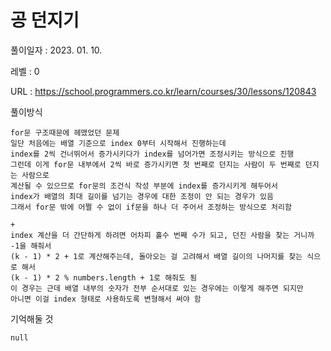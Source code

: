 # 공 던지기
풀이일자 : 2023. 01. 10.  
    
레벨 : 0    

URL : https://school.programmers.co.kr/learn/courses/30/lessons/120843  
    
풀이방식    

    for문 구조때문에 헤맸었던 문제
    일단 처음에는 배열 기준으로 index 0부터 시작해서 진행하는데
    index를 2씩 건너뛰어서 증가시키다가 index를 넘어가면 조정시키는 방식으로 진행
    그런데 이게 for문 내부에서 2씩 바로 증가시키면 첫 번째로 던지는 사람이 두 번째로 던지는 사람으로
    계산될 수 있으므로 for문의 조건식 작성 부분에 index를 증가시키게 해두어서
    index가 배열의 최대 길이를 넘기는 경우에 대한 조정이 안 되는 경우가 있음
    그래서 for문 밖에 어쩔 수 없이 if문을 하나 더 주어서 조정하는 방식으로 처리함

    +
    index 계산을 더 간단하게 하려면 어차피 홀수 번째 수가 되고, 던진 사람을 찾는 거니까 -1을 해줘서
    (k - 1) * 2 + 1로 계산해주는데, 돌아오는 걸 고려해서 배열 길이의 나머지를 찾는 식으로 해서
    (k - 1) * 2 % numbers.length + 1로 해줘도 됨
    이 경우는 근데 배열 내부의 숫자가 전부 순서대로 있는 경우에는 이렇게 해주면 되지만
    아니면 이걸 index 형태로 사용하도록 변형해서 써야 함

기억해둘 것  
    
    null
